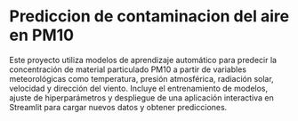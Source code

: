 # Prediccion de contaminacion del aire en PM10
Este proyecto utiliza modelos de aprendizaje automático para predecir la concentración de material particulado PM10 a partir de variables meteorológicas como temperatura, presión atmosférica, radiación solar, velocidad y dirección del viento. Incluye el entrenamiento de modelos, ajuste de hiperparámetros y despliegue de una aplicación interactiva en Streamlit para cargar nuevos datos y obtener predicciones.
